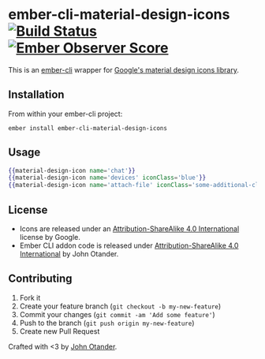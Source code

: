 # ember-cli-material-design-icons [![Build Status](https://travis-ci.org/johnotander/ember-cli-material-design-icons.svg?branch=master)](https://travis-ci.org/johnotander/ember-cli-material-design-icons) [![Ember Observer Score](http://emberobserver.com/badges/ember-ember-cli-material-design-icons.svg)](http://emberobserver.com/addons/ember-ember-cli-material-design-icons)

This is an [ember-cli](http://ember-cli.com) wrapper for [Google's material design icons library](https://github.com/google/material-design-icons).

## Installation

From within your ember-cli project:

```
ember install ember-cli-material-design-icons
```

## Usage

```hbs
{{material-design-icon name='chat'}}
{{material-design-icon name='devices' iconClass='blue'}}
{{material-design-icon name='attach-file' iconClass='some-additional-class'}}
```

## License

* Icons are released under an [Attribution-ShareAlike 4.0 International](http://creativecommons.org/licenses/by-sa/4.0/) license by Google.
* Ember CLI addon code is released under [Attribution-ShareAlike 4.0 International](http://creativecommons.org/licenses/by-sa/4.0/) by John Otander.

## Contributing

1. Fork it
2. Create your feature branch (`git checkout -b my-new-feature`)
3. Commit your changes (`git commit -am 'Add some feature'`)
4. Push to the branch (`git push origin my-new-feature`)
5. Create new Pull Request

Crafted with <3 by [John Otander](http://johnotander.com).
